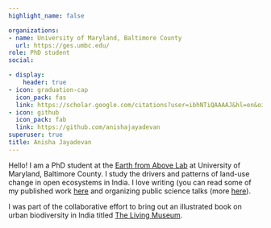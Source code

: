 ```yaml
---
highlight_name: false

organizations:
- name: University of Maryland, Baltimore County
  url: https://ges.umbc.edu/
role: PhD student
social:

- display:
    header: true
- icon: graduation-cap
  icon_pack: fas
  link: https://scholar.google.com/citations?user=ibhNTiQAAAAJ&hl=en&oi=ao
- icon: github
  icon_pack: fab
  link: https://github.com/anishajayadevan
superuser: true
title: Anisha Jayadevan
---
```


Hello! I am a PhD student at the [Earth from Above Lab](https://www.theearthfromabove.com/) at University of Maryland, Baltimore County. I study the drivers and patterns of land-use change in open ecosystems in India. I love writing (you can read some of my published work [here](https://anishajayadevan.rbind.io/writing/) and organizing public science talks (more [here](https://cafeoikos.wordpress.com/)).

I was part of the collaborative effort to bring out an illustrated book on urban biodiversity in India titled [The Living Museum](cafeoikos.wordpress.com/book/).

